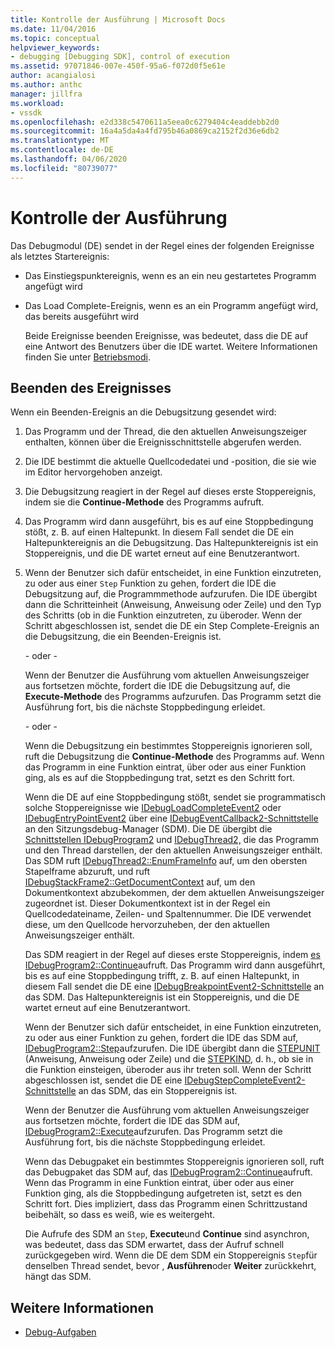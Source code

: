 ```yaml
---
title: Kontrolle der Ausführung | Microsoft Docs
ms.date: 11/04/2016
ms.topic: conceptual
helpviewer_keywords:
- debugging [Debugging SDK], control of execution
ms.assetid: 97071846-007e-450f-95a6-f072d0f5e61e
author: acangialosi
ms.author: anthc
manager: jillfra
ms.workload:
- vssdk
ms.openlocfilehash: e2d338c5470611a5eea0c6279404c4eaddebb2d0
ms.sourcegitcommit: 16a4a5da4a4fd795b46a0869ca2152f2d36e6db2
ms.translationtype: MT
ms.contentlocale: de-DE
ms.lasthandoff: 04/06/2020
ms.locfileid: "80739077"
---
```

# <a name="control-of-execution"></a>Kontrolle der Ausführung
Das Debugmodul (DE) sendet in der Regel eines der folgenden Ereignisse als letztes Startereignis:

- Das Einstiegspunktereignis, wenn es an ein neu gestartetes Programm angefügt wird

- Das Load Complete-Ereignis, wenn es an ein Programm angefügt wird, das bereits ausgeführt wird

  Beide Ereignisse beenden Ereignisse, was bedeutet, dass die DE auf eine Antwort des Benutzers über die IDE wartet. Weitere Informationen finden Sie unter [Betriebsmodi](../../extensibility/debugger/operational-modes.md).

## <a name="stopping-event"></a>Beenden des Ereignisses
 Wenn ein Beenden-Ereignis an die Debugsitzung gesendet wird:

1. Das Programm und der Thread, die den aktuellen Anweisungszeiger enthalten, können über die Ereignisschnittstelle abgerufen werden.

2. Die IDE bestimmt die aktuelle Quellcodedatei und -position, die sie wie im Editor hervorgehoben anzeigt.

3. Die Debugsitzung reagiert in der Regel auf dieses erste Stoppereignis, indem sie die **Continue-Methode** des Programms aufruft.

4. Das Programm wird dann ausgeführt, bis es auf eine Stoppbedingung stößt, z. B. auf einen Haltepunkt. In diesem Fall sendet die DE ein Haltepunktereignis an die Debugsitzung. Das Haltepunktereignis ist ein Stoppereignis, und die DE wartet erneut auf eine Benutzerantwort.

5. Wenn der Benutzer sich dafür entscheidet, in eine Funktion einzutreten, zu oder aus einer `Step` Funktion zu gehen, fordert die IDE die Debugsitzung auf, die Programmmethode aufzurufen. Die IDE übergibt dann die Schritteinheit (Anweisung, Anweisung oder Zeile) und den Typ des Schritts (ob in die Funktion einzutreten, zu überoder. Wenn der Schritt abgeschlossen ist, sendet die DE ein Step Complete-Ereignis an die Debugsitzung, die ein Beenden-Ereignis ist.

    - oder -

    Wenn der Benutzer die Ausführung vom aktuellen Anweisungszeiger aus fortsetzen möchte, fordert die IDE die Debugsitzung auf, die **Execute-Methode** des Programms aufzurufen. Das Programm setzt die Ausführung fort, bis die nächste Stoppbedingung erleidet.

    - oder -

    Wenn die Debugsitzung ein bestimmtes Stoppereignis ignorieren soll, ruft die Debugsitzung die **Continue-Methode** des Programms auf. Wenn das Programm in eine Funktion eintrat, über oder aus einer Funktion ging, als es auf die Stoppbedingung trat, setzt es den Schritt fort.

   Wenn die DE auf eine Stoppbedingung stößt, sendet sie programmatisch solche Stoppereignisse wie [IDebugLoadCompleteEvent2](../../extensibility/debugger/reference/idebugloadcompleteevent2.md) oder [IDebugEntryPointEvent2](../../extensibility/debugger/reference/idebugentrypointevent2.md) über eine [IDebugEventCallback2-Schnittstelle](../../extensibility/debugger/reference/idebugeventcallback2.md) an den Sitzungsdebug-Manager (SDM). Die DE übergibt die [Schnittstellen IDebugProgram2](../../extensibility/debugger/reference/idebugprogram2.md) und [IDebugThread2,](../../extensibility/debugger/reference/idebugthread2.md) die das Programm und den Thread darstellen, der den aktuellen Anweisungszeiger enthält. Das SDM ruft [IDebugThread2::EnumFrameInfo](../../extensibility/debugger/reference/idebugthread2-enumframeinfo.md) auf, um den obersten Stapelframe abzuruft, und ruft [IDebugStackFrame2::GetDocumentContext](../../extensibility/debugger/reference/idebugstackframe2-getdocumentcontext.md) auf, um den Dokumentkontext abzubekommen, der dem aktuellen Anweisungszeiger zugeordnet ist. Dieser Dokumentkontext ist in der Regel ein Quellcodedateiname, Zeilen- und Spaltennummer. Die IDE verwendet diese, um den Quellcode hervorzuheben, der den aktuellen Anweisungszeiger enthält.

   Das SDM reagiert in der Regel auf dieses erste Stoppereignis, indem [es IDebugProgram2::Continue](../../extensibility/debugger/reference/idebugprogram2-continue.md)aufruft. Das Programm wird dann ausgeführt, bis es auf eine Stoppbedingung trifft, z. B. auf einen Haltepunkt, in diesem Fall sendet die DE eine [IDebugBreakpointEvent2-Schnittstelle](../../extensibility/debugger/reference/idebugbreakpointevent2.md) an das SDM. Das Haltepunktereignis ist ein Stoppereignis, und die DE wartet erneut auf eine Benutzerantwort.

   Wenn der Benutzer sich dafür entscheidet, in eine Funktion einzutreten, zu oder aus einer Funktion zu gehen, fordert die IDE das SDM auf, [IDebugProgram2::Step](../../extensibility/debugger/reference/idebugprogram2-step.md)aufzurufen. Die IDE übergibt dann die [STEPUNIT](../../extensibility/debugger/reference/stepunit.md) (Anweisung, Anweisung oder Zeile) und die [STEPKIND](../../extensibility/debugger/reference/stepkind.md), d. h., ob sie in die Funktion einsteigen, überoder aus ihr treten soll. Wenn der Schritt abgeschlossen ist, sendet die DE eine [IDebugStepCompleteEvent2-Schnittstelle](../../extensibility/debugger/reference/idebugstepcompleteevent2.md) an das SDM, das ein Stoppereignis ist.

   Wenn der Benutzer die Ausführung vom aktuellen Anweisungszeiger aus fortsetzen möchte, fordert die IDE das SDM auf, [IDebugProgram2::Execute](../../extensibility/debugger/reference/idebugprogram2-execute.md)aufzurufen. Das Programm setzt die Ausführung fort, bis die nächste Stoppbedingung erleidet.

   Wenn das Debugpaket ein bestimmtes Stoppereignis ignorieren soll, ruft das Debugpaket das SDM auf, das [IDebugProgram2::Continue](../../extensibility/debugger/reference/idebugprogram2-continue.md)aufruft. Wenn das Programm in eine Funktion eintrat, über oder aus einer Funktion ging, als die Stoppbedingung aufgetreten ist, setzt es den Schritt fort. Dies impliziert, dass das Programm einen Schrittzustand beibehält, so dass es weiß, wie es weitergeht.

   Die Aufrufe des SDM an `Step`, **Execute**und **Continue** sind asynchron, was bedeutet, dass das SDM erwartet, dass der Aufruf schnell zurückgegeben wird. Wenn die DE dem SDM ein Stoppereignis `Step`für denselben Thread sendet, bevor , **Ausführen**oder **Weiter** zurückkehrt, hängt das SDM.

## <a name="see-also"></a>Weitere Informationen
- [Debug-Aufgaben](../../extensibility/debugger/debugging-tasks.md)
